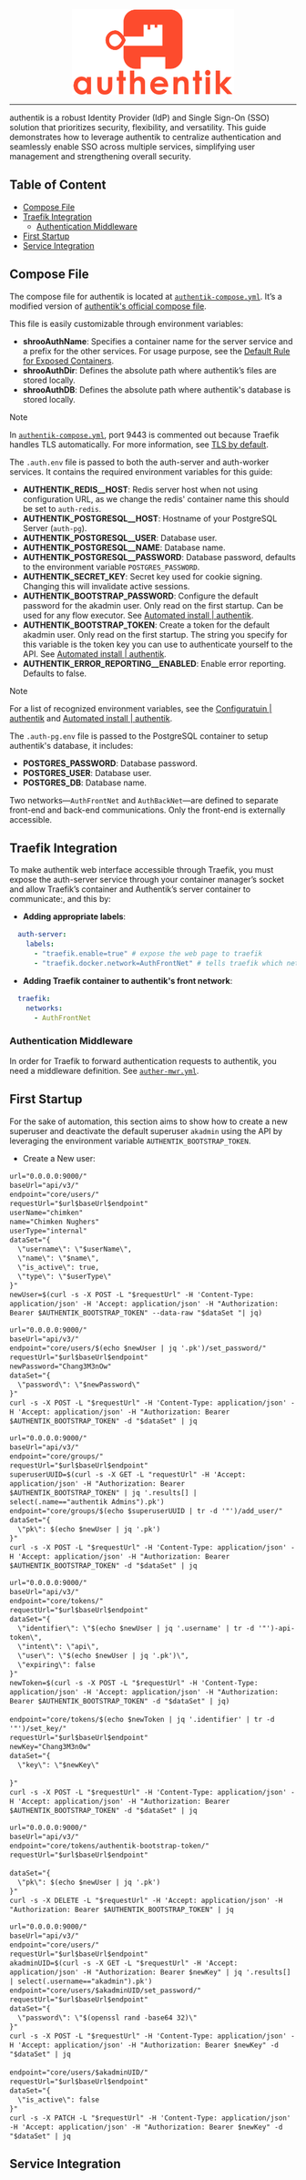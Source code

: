 <p align="center">
<img height="150" title="Authentik" src="/docs/assets/img/authentik.logo.svg" alt="">
</p>

---

authentik is a robust Identity Provider (IdP) and Single Sign-On (SSO) solution that prioritizes security, flexibility, and versatility. This guide demonstrates how to leverage authentik to centralize authentication and seamlessly enable SSO across multiple services, simplifying user management and strengthening overall security.

## Table of Content

- [Compose File](#compose-file)
- [Traefik Integration](#traefik-integration)
  - [Authentication Middleware](#authentication-middleware)
- [First Startup](#first-startup)
- [Service Integration](#service-integration)

## Compose File

The compose file for authentik is located at [`authentik-compose.yml`](/services/authentik/authentik-compose.yml). It’s a modified version of [authentik's official compose file](https://docs.goauthentik.io/docs/install-config/install/docker-compose).

This file is easily customizable through environment variables:

- **shrooAuthName**: Specifies a container name for the server service and a prefix for the other services. For usage purpose, see the [Default Rule for Exposed Containers](default-rule-for-exposed-containers).
- **shrooAuthDir**: Defines the absolute path where authentik’s files are stored locally.
- **shrooAuthDB**: Defines the absolute path where authentik's database is stored locally.

> [!NOTE]
> In [`authentik-compose.yml`](/services/authentik/authentik-compose.yml), port 9443 is commented out because Traefik handles TLS automatically. For more information, see [TLS by default](#tls-connections-by-default).

The `.auth.env` file is passed to both the auth-server and auth-worker services. It contains the required environment variables for this guide:

- **AUTHENTIK_REDIS__HOST**: Redis server host when not using configuration URL, as we change the redis' container name this should be set to `auth-redis`.
- **AUTHENTIK_POSTGRESQL__HOST**: Hostname of your PostgreSQL Server (`auth-pg`).
- **AUTHENTIK_POSTGRESQL__USER**: Database user.
- **AUTHENTIK_POSTGRESQL__NAME**: Database name.
- **AUTHENTIK_POSTGRESQL__PASSWORD**: Database password, defaults to the environment variable `POSTGRES_PASSWORD`.
- **AUTHENTIK_SECRET_KEY**: Secret key used for cookie signing. Changing this will invalidate active sessions.
- **AUTHENTIK_BOOTSTRAP_PASSWORD**: Configure the default password for the akadmin user. Only read on the first startup. Can be used for any flow executor. See [Automated install | authentik](https://docs.goauthentik.io/docs/install-config/automated-install).
- **AUTHENTIK_BOOTSTRAP_TOKEN**: Create a token for the default akadmin user. Only read on the first startup. The string you specify for this variable is the token key you can use to authenticate yourself to the API. See [Automated install | authentik](https://docs.goauthentik.io/docs/install-config/automated-install).
- **AUTHENTIK_ERROR_REPORTING__ENABLED**: Enable error reporting. Defaults to false.

> [!NOTE]
> For a list of recognized environment variables, see the [Configuratuin | authentik](https://docs.goauthentik.io/docs/install-config/configuration/) and [Automated install | authentik](https://docs.goauthentik.io/docs/install-config/automated-install).

The `.auth-pg.env` file is passed to the PostgreSQL container to setup authentik's database, it includes:

- **POSTGRES_PASSWORD**: Database password.
- **POSTGRES_USER**: Database user.
- **POSTGRES_DB**: Database name.

Two networks—`AuthFrontNet` and `AuthBackNet`—are defined to separate front-end and back-end communications. Only the front-end is externally accessible.

## Traefik Integration

To make authentik web interface accessible through Traefik, you must expose the auth-server service through your container manager’s socket and allow Traefik’s container and Authentik’s server container to communicate:, and this by:

- **Adding appropriate labels**:

```yml
  auth-server:
    labels:
      - "traefik.enable=true" # expose the web page to traefik
      - "traefik.docker.network=AuthFrontNet" # tells traefik which network to use to communication with `auth-server`
```

- **Adding Traefik container to authentik's front network**:

```yml
  traefik:
    networks:
      - AuthFrontNet
```

### Authentication Middleware

In order for Traefik to forward authentication requests to authentik, you need a middleware definition. See [`auther-mwr.yml`](/services/authentik/auther-mwr.yml).

## First Startup

For the sake of automation, this section aims to show how to create a new superuser and deactivate the default superuser `akadmin` using the API by leveraging the environment variable `AUTHENTIK_BOOTSTRAP_TOKEN`.

- Create a New user:
```shell
url="0.0.0.0:9000/"
baseUrl="api/v3/"
endpoint="core/users/"
requestUrl="$url$baseUrl$endpoint"
userName="chimken"
name="Chimken Nughers"
userType="internal"
dataSet="{
  \"username\": \"$userName\",
  \"name\": \"$name\",
  \"is_active\": true,
  \"type\": \"$userType\"
}"
newUser=$(curl -s -X POST -L "$requestUrl" -H 'Content-Type: application/json' -H 'Accept: application/json' -H "Authorization: Bearer $AUTHENTIK_BOOTSTRAP_TOKEN" --data-raw "$dataSet "| jq)
```

```shell
url="0.0.0.0:9000/"
baseUrl="api/v3/"
endpoint="core/users/$(echo $newUser | jq '.pk')/set_password/"
requestUrl="$url$baseUrl$endpoint"
newPassword="Chang3M3nOw"
dataSet="{
  \"password\": \"$newPassword\"
}"
curl -s -X POST -L "$requestUrl" -H 'Content-Type: application/json' -H 'Accept: application/json' -H "Authorization: Bearer $AUTHENTIK_BOOTSTRAP_TOKEN" -d "$dataSet" | jq
```

```shell
url="0.0.0.0:9000/"
baseUrl="api/v3/"
endpoint="core/groups/"
requestUrl="$url$baseUrl$endpoint"
superuserUUID=$(curl -s -X GET -L "requestUrl" -H 'Accept: application/json' -H "Authorization: Bearer $AUTHENTIK_BOOTSTRAP_TOKEN" | jq '.results[] | select(.name=="authentik Admins").pk')
endpoint="core/groups/$(echo $superuserUUID | tr -d '"')/add_user/"
dataSet="{
  \"pk\": $(echo $newUser | jq '.pk')
}"
curl -s -X POST -L "$requestUrl" -H 'Content-Type: application/json' -H 'Accept: application/json' -H "Authorization: Bearer $AUTHENTIK_BOOTSTRAP_TOKEN" -d "$dataSet" | jq
```

```shell
url="0.0.0.0:9000/"
baseUrl="api/v3/"
endpoint="core/tokens/"
requestUrl="$url$baseUrl$endpoint"
dataSet="{
  \"identifier\": \"$(echo $newUser | jq '.username' | tr -d '"')-api-token\",
  \"intent\": \"api\",
  \"user\": \"$(echo $newUser | jq '.pk')\",
  \"expiring\": false
}"
newToken=$(curl -s -X POST -L "$requestUrl" -H 'Content-Type: application/json' -H 'Accept: application/json' -H "Authorization: Bearer $AUTHENTIK_BOOTSTRAP_TOKEN" -d "$dataSet" | jq)

endpoint="core/tokens/$(echo $newToken | jq '.identifier' | tr -d '"')/set_key/"
requestUrl="$url$baseUrl$endpoint"
newKey="Chang3M3n0w"
dataSet="{
  \"key\": \"$newKey\"

}"
curl -s -X POST -L "$requestUrl" -H 'Content-Type: application/json' -H 'Accept: application/json' -H "Authorization: Bearer $AUTHENTIK_BOOTSTRAP_TOKEN" -d "$dataSet" | jq
```

```shell
url="0.0.0.0:9000/"
baseUrl="api/v3/"
endpoint="core/tokens/authentik-bootstrap-token/"
requestUrl="$url$baseUrl$endpoint"

dataSet="{
  \"pk\": $(echo $newUser | jq '.pk')
}"
curl -s -X DELETE -L "$requestUrl" -H 'Accept: application/json' -H "Authorization: Bearer $AUTHENTIK_BOOTSTRAP_TOKEN" | jq
```

```shell
url="0.0.0.0:9000/"
baseUrl="api/v3/"
endpoint="core/users/"
requestUrl="$url$baseUrl$endpoint"
akadminUID=$(curl -s -X GET -L "$requestUrl" -H 'Accept: application/json' -H "Authorization: Bearer $newKey" | jq '.results[] | select(.username=="akadmin").pk')
endpoint="core/users/$akadminUID/set_password/"
requestUrl="$url$baseUrl$endpoint"
dataSet="{
  \"password\": \"$(openssl rand -base64 32)\"
}"
curl -s -X POST -L "$requestUrl" -H 'Content-Type: application/json' -H 'Accept: application/json' -H "Authorization: Bearer $newKey" -d "$dataSet" | jq

endpoint="core/users/$akadminUID/"
requestUrl="$url$baseUrl$endpoint"
dataSet="{
  \"is_active\": false
}"
curl -s -X PATCH -L "$requestUrl" -H 'Content-Type: application/json' -H 'Accept: application/json' -H "Authorization: Bearer $newKey" -d "$dataSet" | jq
```

## Service Integration
